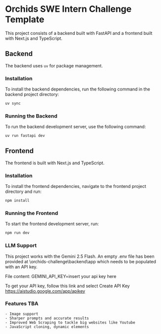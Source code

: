 # Orchids SWE Intern Challenge Template

This project consists of a backend built with FastAPI and a frontend built with Next.js and TypeScript.

## Backend

The backend uses `uv` for package management.

### Installation

To install the backend dependencies, run the following command in the backend project directory:

```bash
uv sync
```

### Running the Backend

To run the backend development server, use the following command:

```bash
uv run fastapi dev
```

## Frontend

The frontend is built with Next.js and TypeScript.

### Installation

To install the frontend dependencies, navigate to the frontend project directory and run:

```bash
npm install
```

### Running the Frontend

To start the frontend development server, run:

```bash
npm run dev
```

### LLM Support

This project works with the Gemini 2.5 Flash. An empty .env file has been provided at \orchids-challenge\backend\app which needs to be populated with an API key.

File content:
GEMINI_API_KEY=insert your api key here

To get your API key, follow this link and select Create API Key
https://aistudio.google.com/app/apikey 

### Features TBA
    - Image support
    - Sharper prompts and accurate results
    - Improved Web Scraping to tackle big websites like Youtube
    - JavaScript cloning, dynamic elements